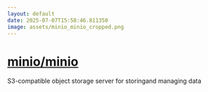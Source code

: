 ```yaml
---
layout: default
date: 2025-07-07T15:58:46.811350
image: assets/minio_minio_cropped.png
---
```


# [minio/minio](https://github.com/minio/minio)

S3-compatible object storage server for storingand managing data
